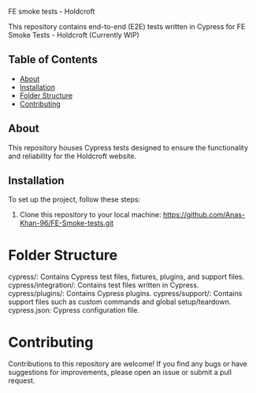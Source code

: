 FE smoke tests - Holdcroft

This repository contains end-to-end (E2E) tests written in Cypress for FE Smoke Tests - Holdcroft (Currently WIP)

## Table of Contents

- [About](#about)
- [Installation](#installation)
- [Folder Structure](#folder-structure)
- [Contributing](#contributing)

## About

This repository houses Cypress tests designed to ensure the functionality and reliability for the Holdcroft website.

## Installation

To set up the project, follow these steps:

1. Clone this repository to your local machine:
https://github.com/Anas-Khan-96/FE-Smoke-tests.git

# Folder Structure
cypress/: Contains Cypress test files, fixtures, plugins, and support files.
cypress/integration/: Contains test files written in Cypress.
cypress/plugins/: Contains Cypress plugins.
cypress/support/: Contains support files such as custom commands and global setup/teardown.
cypress.json: Cypress configuration file.

# Contributing

Contributions to this repository are welcome! If you find any bugs or have suggestions for improvements, please open an issue or submit a pull request.

